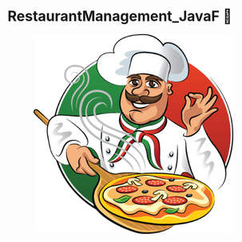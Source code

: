 # RestaurantManagement_JavaF   :pizza:	

<p  align="center">
<IMG SRC="/src/images/logo.png" width=400>
</p>


